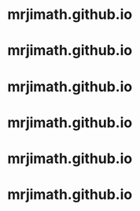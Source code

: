 # mrjimath.github.io
# mrjimath.github.io
# mrjimath.github.io
# mrjimath.github.io
# mrjimath.github.io
# mrjimath.github.io
